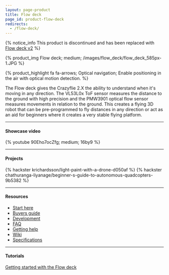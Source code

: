 ```yaml
---
layout: page-product
title: Flow deck
page_id: product-flow-deck
redirects:
  - /flow-deck/
---
```


{% notice_info This product is discontinued and has been replaced with <a href="/products/flow-deck-v2/">Flow deck v2</a> %}

{% product_img Flow deck; medium;
/images/flow_deck/flow_deck_585px-1.JPG
%}


{% product_highlight
fa fa-arrows;
Optical navigation;
Enable positioning in the air with optical motion detection.
%}

The Flow deck gives the Crazyflie 2.X the ability to understand when it's moving in any direction.
The VL53L0x ToF sensor measures the distance to the ground with high precision and the PMW3901 optical flow sensor measures movements in relation to the ground.
This creates a flying 3D robot that can be pre-programmed to fly distances in any direction or act as an aid for beginners where it creates a very stable flying platform.

---

#### Showcase video
{% youtube 90Eho7ocZfg; medium; 16by9 %}

---

#### Projects
{% hackster krichardsson/light-paint-with-a-drone-d050af %}
{% hackster chathuranga-liyanage/beginner-s-guide-to-autonomous-quadcopters-9b5382 %}

---

#### Resources

- [Start here](/tutorials/start/)
- [Buyers guide](/buy/buyers-guide/)
- [Development](/development/development-overview/)
- [FAQ](/support/f-a-q/)
- [Getting help](/support/getting-help/)
- [Wiki](https://wiki.bitcraze.io/projects:crazyflie2:expansionboards:flow)
- [Specifications](https://store.bitcraze.io/products/flow-deck)

---

#### Tutorials

[Getting started with the Flow deck](/tutorials/getting-started-with-flow-deck/)
